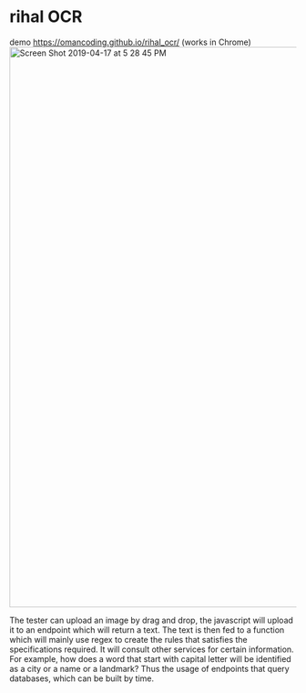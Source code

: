 # rihal OCR
demo https://omancoding.github.io/rihal_ocr/ (works in Chrome)
<img width="982" alt="Screen Shot 2019-04-17 at 5 28 45 PM" src="https://user-images.githubusercontent.com/38236933/56291581-922c0f00-6136-11e9-99be-12f808fac5c6.png">

The tester can upload an image by drag and drop, the javascript will upload it to an endpoint which will return a text. The text is then fed to a function which will mainly use regex to create the rules that satisfies the specifications required. It will consult other services for certain information. For example, how does a word that start with capital letter will be identified  as a city or a name or a landmark? Thus the usage of endpoints that query databases, which can be built by time.
